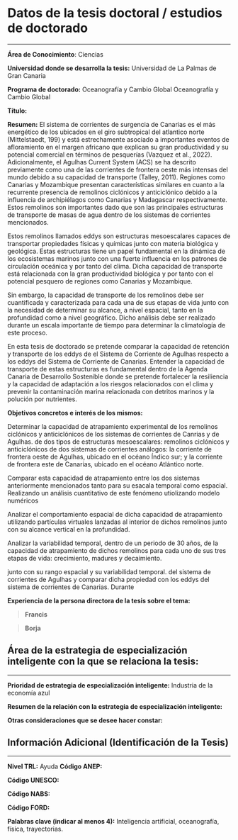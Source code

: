 
# Datos de la tesis doctoral / estudios de doctorado 
---
**Área de Conocimiento**: 
Ciencias

**Universidad donde se desarrolla la tesis:** Universidad de La Palmas de Gran Canaria

**Programa de doctorado:** 
Oceanografía y Cambio Global
Oceanografía y Cambio Global

**Título:**

**Resumen:**
El sistema de corrientes de surgencia de Canarias es el más energético de los ubicados en el giro subtropical del atlantico norte (Mittelstaedt, 199) y está estrechamente asociado a importantes eventos de afloramiento en el margen africano que explican su gran productividad y su potencial comercial en términos de pesquerías (Vazquez et al., 2022). Adicionalmente, el Agulhas Current System (ACS) se ha descrito previamente como una de las corrientes de frontera oeste más intensas del mundo debido a su capacidad de transporte (Talley, 2011). Regiones como Canarias y Mozambique presentan características similares en cuanto a la recurrente presencia de remolinos ciclónicos y anticiclónico debido a la influencia de archipiélagos como Canarias y Madagascar respectivamente. Estos remolinos son importantes dado que son las principales estructuras de transporte de masas de agua dentro de los sistemas de corrientes mencionados. 

Estos remolinos llamados eddys son estructuras mesoescalares capaces de transportar propiedades físicas y químicas junto con materia biológica y geológica. Estas estructuras tiene un papel fundamental en la dinámica de los ecosistemas marinos junto con una fuerte influencia en los patrones de circulación oceánica y por tanto del clima. Dicha capacidad de transporte está relacionada con la gran productividad biológica y por tanto con el potencial pesquero de regiones como Canarias y Mozambique. 

Sin embargo, la capacidad de transporte de los remolinos debe ser cuantificada y caracterizada para cada una de sus etapas de vida junto con la necesidad de determinar su alcance, a nivel espacial, tanto en la profundidad como a nivel geográfico. Dicho análisis debe ser realizado durante un escala importante de tiempo para determinar la climatología de este proceso. 

En esta tesis de doctorado se pretende comparar la capacidad de retención y transporte de los eddys de el Sistema de Corriente de Agulhas respecto a los eddys del Sistema de Corriente de Canarias. Entender la capacidad de transporte de estas estructuras es fundamental dentro de la Agenda Canaria de Desarrollo Sostenible  donde se pretende fortalecer la resiliencia y la capacidad de adaptación a los riesgos relacionados con el clima y prevenir la contaminación marina relacionada con detritos marinos y la polución por nutrientes.


**Objetivos concretos e interés de los mismos:**

Determinar la capacidad de atrapamiento experimental de los remolinos ciclónicos y anticiclónicos de los sistemas de corrientes de Canrias y de Agulhas. de dos tipos de estructuras mesoescalares: remolinos ciclónicos y anticiclónicos de dos sistemas de corrientes análogos: la corriente de frontera oeste de Agulhas, ubicado en el océano Índico sur; y la corriente de frontera este de Canarias, ubicado en el océano Atlántico norte. 

Comparar esta capacidad de atrapamiento entre los dos sistemas anteriormente mencionados tanto para su esacala temporal como espacial. Realizando un análisis cuantitativo de este fenómeno utiolizando modelo numéricos 

Analizar el comportamiento espacial de dicha capacidad de atrapamiento utilizando partículas virtuales lanzadas al interior de dichos remolinos junto con su alcance vertical en la profundidad. 

Analizar la variabilidad temporal, dentro de un periodo de 30 años, de la capacidad de atrapamiento de dichos remolinos para cada uno de sus tres etapas de vida: crecimiento, madures y decaimiento.

 junto con su rango espacial y su variabilidad temporal. del sistema de corrientes de Agulhas y comparar dicha propiedad con los eddys del sistema de corrientes de Canarias. Durante

**Experiencia de la persona directora de la tesis sobre el tema:**
> **Francis** 

> **Borja**

## Área de la estrategia de especialización inteligente con la que se relaciona la tesis:
---

**Prioridad de estrategia de especialización inteligente:** 
Industria de la economía azul

**Resumen de la relación con la estrategia de especialización inteligente:**

**Otras consideraciones que se desee hacer constar:**

## Información Adicional (Identificación de la Tesis)
---
**Nivel TRL:**
Ayuda
**Código ANEP:**

**Código UNESCO:**

**Código NABS:**

**Código FORD:**

**Palabras clave (indicar al menos 4):**
Inteligencia artificial, oceanografía, física, trayectorias.